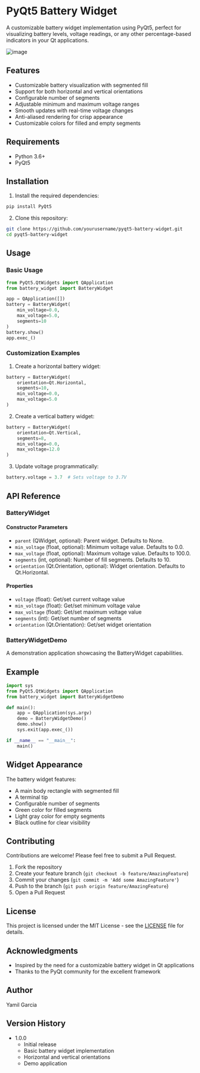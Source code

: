 # PyQt5 Battery Widget

A customizable battery widget implementation using PyQt5, perfect for visualizing battery levels, 
voltage readings, or any other percentage-based indicators in your Qt applications.

![image](https://github.com/user-attachments/assets/6ba32cc9-5337-4b17-a41e-442a35441ab5)

## Features

- Customizable battery visualization with segmented fill
- Support for both horizontal and vertical orientations
- Configurable number of segments
- Adjustable minimum and maximum voltage ranges
- Smooth updates with real-time voltage changes
- Anti-aliased rendering for crisp appearance
- Customizable colors for filled and empty segments

## Requirements

- Python 3.6+
- PyQt5

## Installation

1. Install the required dependencies:
```bash
pip install PyQt5
```

2. Clone this repository:
```bash
git clone https://github.com/yourusername/pyqt5-battery-widget.git
cd pyqt5-battery-widget
```

## Usage

### Basic Usage

```python
from PyQt5.QtWidgets import QApplication
from battery_widget import BatteryWidget

app = QApplication([])
battery = BatteryWidget(
    min_voltage=0.0,
    max_voltage=5.0,
    segments=10
)
battery.show()
app.exec_()
```

### Customization Examples

1. Create a horizontal battery widget:
```python
battery = BatteryWidget(
    orientation=Qt.Horizontal,
    segments=10,
    min_voltage=0.0,
    max_voltage=5.0
)
```

2. Create a vertical battery widget:
```python
battery = BatteryWidget(
    orientation=Qt.Vertical,
    segments=8,
    min_voltage=0.0,
    max_voltage=12.0
)
```

3. Update voltage programmatically:
```python
battery.voltage = 3.7  # Sets voltage to 3.7V
```

## API Reference

### BatteryWidget

#### Constructor Parameters

- `parent` (QWidget, optional): Parent widget. Defaults to None.
- `min_voltage` (float, optional): Minimum voltage value. Defaults to 0.0.
- `max_voltage` (float, optional): Maximum voltage value. Defaults to 100.0.
- `segments` (int, optional): Number of fill segments. Defaults to 10.
- `orientation` (Qt.Orientation, optional): Widget orientation. Defaults to Qt.Horizontal.

#### Properties

- `voltage` (float): Get/set current voltage value
- `min_voltage` (float): Get/set minimum voltage value
- `max_voltage` (float): Get/set maximum voltage value
- `segments` (int): Get/set number of segments
- `orientation` (Qt.Orientation): Get/set widget orientation

### BatteryWidgetDemo

A demonstration application showcasing the BatteryWidget capabilities.

## Example

```python
import sys
from PyQt5.QtWidgets import QApplication
from battery_widget import BatteryWidgetDemo

def main():
    app = QApplication(sys.argv)
    demo = BatteryWidgetDemo()
    demo.show()
    sys.exit(app.exec_())

if __name__ == "__main__":
    main()
```

## Widget Appearance

The battery widget features:
- A main body rectangle with segmented fill
- A terminal tip
- Configurable number of segments
- Green color for filled segments
- Light gray color for empty segments
- Black outline for clear visibility

## Contributing

Contributions are welcome! Please feel free to submit a Pull Request.

1. Fork the repository
2. Create your feature branch (`git checkout -b feature/AmazingFeature`)
3. Commit your changes (`git commit -m 'Add some AmazingFeature'`)
4. Push to the branch (`git push origin feature/AmazingFeature`)
5. Open a Pull Request

## License

This project is licensed under the MIT License - see the [LICENSE](LICENSE) file for details.

## Acknowledgments

- Inspired by the need for a customizable battery widget in Qt applications
- Thanks to the PyQt community for the excellent framework

## Author

Yamil Garcia

## Version History

- 1.0.0
    - Initial release
    - Basic battery widget implementation
    - Horizontal and vertical orientations
    - Demo application

